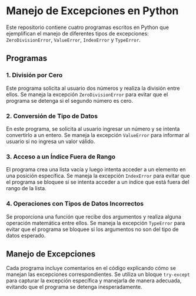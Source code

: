 # Manejo de Excepciones en Python

Este repositorio contiene cuatro programas escritos en Python que ejemplifican el manejo de diferentes tipos de excepciones: `ZeroDivisionError`, `ValueError`, `IndexError` y `TypeError`.

## Programas

### 1. División por Cero

Este programa solicita al usuario dos números y realiza la división entre ellos. Se maneja la excepción `ZeroDivisionError` para evitar que el programa se detenga si el segundo número es cero.

### 2. Conversión de Tipo de Datos

En este programa, se solicita al usuario ingresar un número y se intenta convertirlo a un entero. Se maneja la excepción `ValueError` para informar al usuario si no ingresa un valor válido.

### 3. Acceso a un Índice Fuera de Rango

El programa crea una lista vacía y luego intenta acceder a un elemento en una posición específica. Se maneja la excepción `IndexError` para evitar que el programa se bloquee si se intenta acceder a un índice que está fuera del rango de la lista.

### 4. Operaciones con Tipos de Datos Incorrectos

Se proporciona una función que recibe dos argumentos y realiza alguna operación matemática entre ellos. Se maneja la excepción `TypeError` para evitar que el programa se bloquee si los argumentos no son del tipo de datos esperado.

## Manejo de Excepciones

Cada programa incluye comentarios en el código explicando cómo se manejan las excepciones correspondientes. Se utiliza un bloque `try-except` para capturar la excepción específica y manejarla de manera adecuada, evitando que el programa se detenga inesperadamente.
